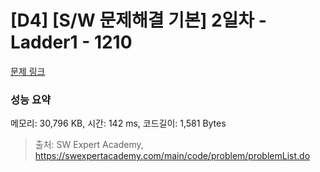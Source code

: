 # [D4] [S/W 문제해결 기본] 2일차 - Ladder1 - 1210 

[문제 링크](https://swexpertacademy.com/main/code/problem/problemDetail.do?contestProbId=AV14ABYKADACFAYh) 

### 성능 요약

메모리: 30,796 KB, 시간: 142 ms, 코드길이: 1,581 Bytes



> 출처: SW Expert Academy, https://swexpertacademy.com/main/code/problem/problemList.do